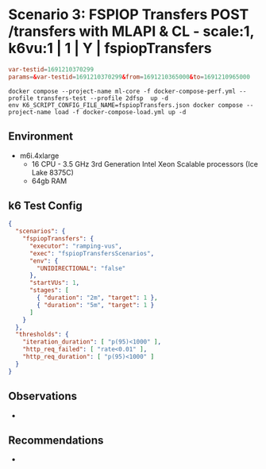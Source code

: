 # Scenario 3: FSPIOP Transfers POST /transfers with MLAPI & CL - scale:1, k6vu:1 | 1 | Y | fspiopTransfers

```conf
var-testid=1691210370299
params=&var-testid=1691210370299&from=1691210365000&to=1691210965000
```

```
docker compose --project-name ml-core -f docker-compose-perf.yml --profile transfers-test --profile 2dfsp  up -d
env K6_SCRIPT_CONFIG_FILE_NAME=fspiopTransfers.json docker compose --project-name load -f docker-compose-load.yml up -d
```

## Environment

- m6i.4xlarge
  - 16 CPU - 3.5 GHz 3rd Generation Intel Xeon Scalable processors (Ice Lake 8375C)
  - 64gb RAM

## k6 Test Config

```json
{
  "scenarios": {
    "fspiopTransfers": {
      "executor": "ramping-vus",
      "exec": "fspiopTransfersScenarios",
      "env": {
        "UNIDIRECTIONAL": "false"
      },
      "startVUs": 1,
      "stages": [
        { "duration": "2m", "target": 1 },
        { "duration": "5m", "target": 1 }
      ]
    }
  },
  "thresholds": {
    "iteration_duration": [ "p(95)<1000" ],
    "http_req_failed": [ "rate<0.01" ],
    "http_req_duration": [ "p(95)<1000" ]
  }
}
```

## Observations

-

## Recommendations

-
